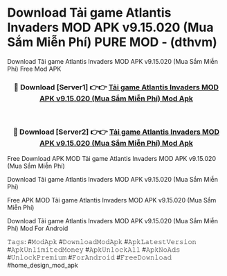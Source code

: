# Download Tải game Atlantis Invaders MOD APK v9.15.020 (Mua Sắm Miễn Phí) PURE MOD - (dthvm)
Download Tải game Atlantis Invaders MOD APK v9.15.020 (Mua Sắm Miễn Phí) Free Mod APK

<div align="center">
<h3>🔴 Download [Server1] 👉👉 <a href="https://apk-comot.site?title=Tải_game_Atlantis_Invaders_MOD_APK_v9.15.020_(Mua_Sắm_Miễn_Phí)">Tải game Atlantis Invaders MOD APK v9.15.020 (Mua Sắm Miễn Phí) Mod Apk</a></h3><br>

<h3>🔴 Download [Server2] 👉👉 <a href="https://apk-comot.site?title=Tải_game_Atlantis_Invaders_MOD_APK_v9.15.020_(Mua_Sắm_Miễn_Phí)">Tải game Atlantis Invaders MOD APK v9.15.020 (Mua Sắm Miễn Phí) Mod Apk</a></h3>
</div>


Free Download APK MOD Tải game Atlantis Invaders MOD APK v9.15.020 (Mua Sắm Miễn Phí)

Download Tải game Atlantis Invaders MOD APK v9.15.020 (Mua Sắm Miễn Phí) 

Free APK MOD Tải game Atlantis Invaders MOD APK v9.15.020 (Mua Sắm Miễn Phí) 

Download Tải game Atlantis Invaders MOD APK v9.15.020 (Mua Sắm Miễn Phí) Mod For Android

𝚃𝚊𝚐𝚜: #𝙼𝚘𝚍𝙰𝚙𝚔 #𝙳𝚘𝚠𝚗𝚕𝚘𝚊𝚍𝙼𝚘𝚍𝙰𝚙𝚔 #𝙰𝚙𝚔𝙻𝚊𝚝𝚎𝚜𝚝𝚅𝚎𝚛𝚜𝚒𝚘𝚗 #𝙰𝚙𝚔𝚄𝚗𝚕𝚒𝚖𝚒𝚝𝚎𝚍𝙼𝚘𝚗𝚎𝚢 #𝙰𝚙𝚔𝚄𝚗𝚕𝚘𝚌𝚔𝙰𝚕𝚕 #𝙰𝚙𝚔𝙽𝚘𝙰𝚍𝚜 #𝚄𝚗𝚕𝚘𝚌𝚔𝙿𝚛𝚎𝚖𝚒𝚞𝚖 #𝙵𝚘𝚛𝙰𝚗𝚍𝚛𝚘𝚒𝚍 #𝙵𝚛𝚎𝚎𝙳𝚘𝚠𝚗𝚕𝚘𝚊𝚍 #home_design_mod_apk